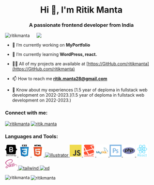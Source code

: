 <h1 align="center">Hi 👋, I'm Ritik Manta</h1>
<h3 align="center">A passionate frontend developer from India</h3>
<Img align="right" width="400" src="https://encrypted-tbn0.gstatic.com/images?q=tbn:ANd9GcRml8HGWgILdwqTB096taC8CRZnbtS9VUhzYg&usqp=CAU">

<p align="left"> <img src="https://komarev.com/ghpvc/?username=ritikmanta&label=Profile%20views&color=0e75b6&style=flat" alt="ritikmanta" /> </p>

- 🔭 I’m currently working on **MyPortfolio**

- 🌱 I’m currently learning **WordPress, react.**

- 👨‍💻 All of my projects are available at [https://GitHub.com/ritikmanta](https://GitHub.com/ritikmanta)

- 📫 How to reach me **ritik.manta28@gmail.com**

- 📄 Know about my experiences [1.5 year of deploma in fullstack web development on 2022-2023.](1.5 year of deploma in fullstack web development on 2022-2023.)

<h3 align="left">Connect with me:</h3>
<p align="left">
<a href="https://fb.com/ritikmanta" target="blank"><img align="center" src="https://raw.githubusercontent.com/rahuldkjain/github-profile-readme-generator/master/src/images/icons/Social/facebook.svg" alt="ritikmanta" height="30" width="40" /></a>
<a href="https://instagram.com/ritik.manta" target="blank"><img align="center" src="https://raw.githubusercontent.com/rahuldkjain/github-profile-readme-generator/master/src/images/icons/Social/instagram.svg" alt="ritik.manta" height="30" width="40" /></a>
</p>

<h3 align="left">Languages and Tools:</h3>
<p align="left"> <a href="https://getbootstrap.com" target="_blank" rel="noreferrer"> <img src="https://raw.githubusercontent.com/devicons/devicon/master/icons/bootstrap/bootstrap-plain-wordmark.svg" alt="bootstrap" width="40" height="40"/> </a> <a href="https://www.w3schools.com/css/" target="_blank" rel="noreferrer"> <img src="https://raw.githubusercontent.com/devicons/devicon/master/icons/css3/css3-original-wordmark.svg" alt="css3" width="40" height="40"/> </a> <a href="https://www.w3.org/html/" target="_blank" rel="noreferrer"> <img src="https://raw.githubusercontent.com/devicons/devicon/master/icons/html5/html5-original-wordmark.svg" alt="html5" width="40" height="40"/> </a> <a href="https://www.adobe.com/in/products/illustrator.html" target="_blank" rel="noreferrer"> <img src="https://www.vectorlogo.zone/logos/adobe_illustrator/adobe_illustrator-icon.svg" alt="illustrator" width="40" height="40"/> </a> <a href="https://developer.mozilla.org/en-US/docs/Web/JavaScript" target="_blank" rel="noreferrer"> <img src="https://raw.githubusercontent.com/devicons/devicon/master/icons/javascript/javascript-original.svg" alt="javascript" width="40" height="40"/> </a> <a href="https://laravel.com/" target="_blank" rel="noreferrer"> <img src="https://raw.githubusercontent.com/devicons/devicon/master/icons/laravel/laravel-plain-wordmark.svg" alt="laravel" width="40" height="40"/> </a> <a href="https://www.mysql.com/" target="_blank" rel="noreferrer"> <img src="https://raw.githubusercontent.com/devicons/devicon/master/icons/mysql/mysql-original-wordmark.svg" alt="mysql" width="40" height="40"/> </a> <a href="https://www.photoshop.com/en" target="_blank" rel="noreferrer"> <img src="https://raw.githubusercontent.com/devicons/devicon/master/icons/photoshop/photoshop-line.svg" alt="photoshop" width="40" height="40"/> </a> <a href="https://www.php.net" target="_blank" rel="noreferrer"> <img src="https://raw.githubusercontent.com/devicons/devicon/master/icons/php/php-original.svg" alt="php" width="40" height="40"/> </a> <a href="https://reactjs.org/" target="_blank" rel="noreferrer"> <img src="https://raw.githubusercontent.com/devicons/devicon/master/icons/react/react-original-wordmark.svg" alt="react" width="40" height="40"/> </a> <a href="https://sass-lang.com" target="_blank" rel="noreferrer"> <img src="https://raw.githubusercontent.com/devicons/devicon/master/icons/sass/sass-original.svg" alt="sass" width="40" height="40"/> </a> <a href="https://tailwindcss.com/" target="_blank" rel="noreferrer"> <img src="https://www.vectorlogo.zone/logos/tailwindcss/tailwindcss-icon.svg" alt="tailwind" width="40" height="40"/> </a> <a href="https://www.adobe.com/products/xd.html" target="_blank" rel="noreferrer"> <img src="https://cdn.worldvectorlogo.com/logos/adobe-xd.svg" alt="xd" width="40" height="40"/> </a> </p>

<p><img align="left" src="https://github-readme-stats.vercel.app/api/top-langs?username=ritikmanta&show_icons=true&locale=en&layout=compact" alt="ritikmanta" /></p>

<p> <img align="center" src="https://github-readme-stats.vercel.app/api?username=ritikmanta&show_icons=true&locale=en" alt="ritikmanta" /></p>
